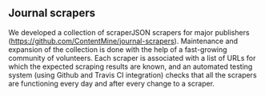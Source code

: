 ## Journal scrapers

We developed a collection of scraperJSON scrapers for major publishers (https://github.com/ContentMine/journal-scrapers). Maintenance and expansion of the collection is done with the help of a fast-growing community of volunteers. Each scraper is associated with a list of URLs for which the expected scraping results are known, and an automated testing system (using Github and Travis CI integration) checks that all the scrapers are functioning every day and after every change to a scraper.